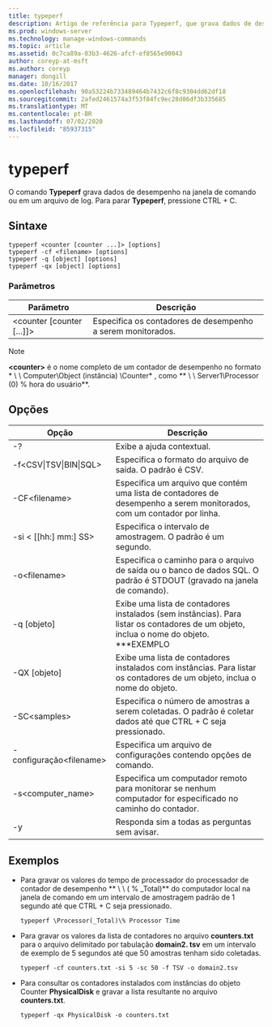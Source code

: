 ```yaml
---
title: typeperf
description: Artigo de referência para Typeperf, que grava dados de desempenho na janela de comando ou em um arquivo de log.
ms.prod: windows-server
ms.technology: manage-windows-commands
ms.topic: article
ms.assetid: 0c7ca89a-03b3-4626-afcf-ef8565e90043
author: coreyp-at-msft
ms.author: coreyp
manager: dongill
ms.date: 10/16/2017
ms.openlocfilehash: 90a53224b733489464b7432c6f8c9304dd62df18
ms.sourcegitcommit: 2afed2461574a3f53f84fc9ec28d86df3b335685
ms.translationtype: MT
ms.contentlocale: pt-BR
ms.lasthandoff: 07/02/2020
ms.locfileid: "85937315"
---
```

# <a name="typeperf"></a>typeperf

O comando **Typeperf** grava dados de desempenho na janela de comando ou em um arquivo de log. Para parar **Typeperf**, pressione CTRL + C.

## <a name="syntax"></a>Sintaxe

```
typeperf <counter [counter ...]> [options]
typeperf -cf <filename> [options]
typeperf -q [object] [options]
typeperf -qx [object] [options]
```

### <a name="parameters"></a>Parâmetros

|Parâmetro|Descrição|
|---------|-----------|
|\<counter [counter […]]>|Especifica os contadores de desempenho a serem monitorados.|

> [!NOTE]
> **\<counter>** é o nome completo de um contador de desempenho no formato * \\ \\ Computer\Object (instância) \Counter* , como ** \\ \\ Server1\Processor (0) \% hora do usuário**.

## <a name="options"></a>Opções

|                   Opção                   |                                                         Descrição                                                          |
|--------------------------------------------|------------------------------------------------------------------------------------------------------------------------------|
|                     -?                     |                                               Exibe a ajuda contextual.                                               |
| -f\<CSV&verbar;TSV&verbar;BIN&verbar;SQL> |                                    Especifica o formato do arquivo de saída. O padrão é CSV.                                     |
|              -CF\<filename>               |              Especifica um arquivo que contém uma lista de contadores de desempenho a serem monitorados, com um contador por linha.               |
|             -si < [[hh:] mm:] SS>             |                                  Especifica o intervalo de amostragem. O padrão é um segundo.                                   |
|               -o\<filename>               |     Especifica o caminho para o arquivo de saída ou o banco de dados SQL. O padrão é STDOUT (gravado na janela de comando).      |
|                -q [objeto]                 | Exibe uma lista de contadores instalados (sem instâncias). Para listar os contadores de um objeto, inclua o nome do objeto. \*\*\*EXEMPLO |
|                -QX [objeto]                |        Exibe uma lista de contadores instalados com instâncias. Para listar os contadores de um objeto, inclua o nome do objeto.        |
|               -SC\<samples>               |             Especifica o número de amostras a serem coletadas. O padrão é coletar dados até que CTRL + C seja pressionado.              |
|            -configuração\<filename>             |                                    Especifica um arquivo de configurações contendo opções de comando.                                     |
|            -s\<computer_name>             |                   Especifica um computador remoto para monitorar se nenhum computador for especificado no caminho do contador.                    |
|                     -y                     |                                        Responda sim a todas as perguntas sem avisar.                                        |

## <a name="examples"></a>Exemplos

- Para gravar os valores do tempo de processador do processador de contador de desempenho ** \\ \\ ( \% _Total)** do computador local na janela de comando em um intervalo de amostragem padrão de 1 segundo até que CTRL + C seja pressionado.
  ```
  typeperf \Processor(_Total)\% Processor Time
  ```
- Para gravar os valores da lista de contadores no arquivo **counters.txt** para o arquivo delimitado por tabulação **domain2. tsv** em um intervalo de exemplo de 5 segundos até que 50 amostras tenham sido coletadas.
  ```
  typeperf -cf counters.txt -si 5 -sc 50 -f TSV -o domain2.tsv
  ```
- Para consultar os contadores instalados com instâncias do objeto Counter **PhysicalDisk** e gravar a lista resultante no arquivo **counters.txt**.
  ```
  typeperf -qx PhysicalDisk -o counters.txt
  ```
